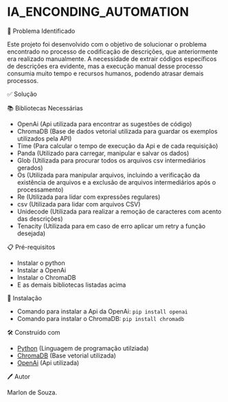 # IA_ENCONDING_AUTOMATION

🔎 Problema Identificado

Este projeto foi desenvolvido com o objetivo de solucionar o problema encontrado no processo de codificação de descrições, que anteriormente era realizado manualmente. A necessidade de extrair códigos específicos de descrições era evidente, mas a execução manual desse processo consumia muito tempo e recursos humanos, podendo atrasar demais processos. 

✅ Solução



📚 Bibliotecas Necessárias

- OpenAi (Api utilizada para encontrar as sugestões de código)
- ChromaDB (Base de dados vetorial utilizada para guardar os exemplos utilizados pela API)
- Time (Para calcular o tempo de execução da Api e de cada requisição)
- Panda (Utilizado para carregar, manipular e salvar os dados)
- Glob (Utilizada para procurar todos os arquivos csv intermediários gerados)
- Os (Utilizada para manipular arquivos, incluindo a verificação da existência de arquivos e a exclusão de arquivos intermediários após o processamento)
- Re (Utilizada para lidar com expressões regulares)
- csv (Utilizada para lidar com arquivos CSV)
- Unidecode (Utilizada para realizar a remoção de caracteres com acento das descrições)
- Tenacity (Utilizada para em caso de erro aplicar um retry a função desejada)

📋 Pré-requisitos

- Instalar o python
- Instalar a OpenAi
- Instalar o ChromaDB
- E as demais bibliotecas listadas acima

🔧 Instalação

- Comando para instalar a Api da OpenAi: ```pip install openai```
- Comando para instalar o ChromaDB: ```pip install chromadb```

🛠️ Construído com

- [Python](https://www.python.org/doc/) (Linguagem de programação utilziada)
- [ChromaDB](https://docs.trychroma.com/usage-guide) (Base vetorial utilizada)
- [OpenAi](https://platform.openai.com/docs/api-reference/introduction) (Api utilizada)

🖊️ Autor

Marlon de Souza.
